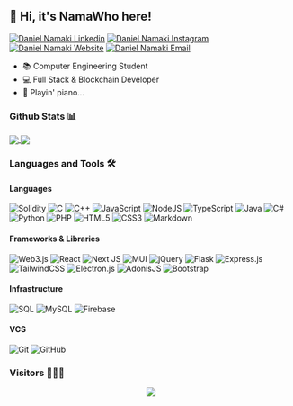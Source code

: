 <h2> 👋 Hi, it's NamaWho here! </h2>

[![Daniel Namaki Linkedin](https://img.shields.io/badge/LinkedIn-0077B5?style=for-the-badge&logo=linkedin&logoColor=white)](https://www.linkedin.com/in/danielnamaki/)
[![Daniel Namaki Instagram](https://img.shields.io/badge/Instagram-%23E4405F.svg?style=for-the-badge&logo=Instagram&logoColor=white)](https://www.instagram.com/danielnamaki/)
[![Daniel Namaki Website](https://img.shields.io/badge/Website-0?style=for-the-badge&logo=ethereum&logoColor=white)](https://daniel.namaki.it)
[![Daniel Namaki Email](https://img.shields.io/badge/Gmail-D14836?style=for-the-badge&logo=gmail&logoColor=white)](mailto:namaki.work@gmail.com)

<ul>
    <li>📚 Computer Engineering Student</li>
    <li>💻 Full Stack & Blockchain Developer</li>
    <li>🎹 Playin' piano...</li>
</ul>

### Github Stats 📊

<a href="https://github-readme-stats-namawho.vercel.app">
    <img align="center" src="https://github-readme-stats-namawho.vercel.app/api?username=NamaWho&hide=prs,issues&count_private=true&show_icons=true"/>
</a>
<a href="https://github-readme-stats-namawho.vercel.app">
    <img align="center" src="https://github-readme-stats-namawho.vercel.app/api/top-langs/?username=NamaWho&layout=compact"/>
</a>

### Languages and Tools 🛠️
#### Languages
![Solidity](https://img.shields.io/badge/Solidity-%23363636.svg?style=for-the-badge&logo=solidity&logoColor=white)
![C](https://img.shields.io/badge/c-%2300599C.svg?style=for-the-badge&logo=c&logoColor=white)
![C++](https://img.shields.io/badge/c++-%2300599C.svg?style=for-the-badge&logo=c%2B%2B&logoColor=white)
![JavaScript](https://img.shields.io/badge/javascript-%23323330.svg?style=for-the-badge&logo=javascript&logoColor=%23F7DF1E)
![NodeJS](https://img.shields.io/badge/node.js-6DA55F?style=for-the-badge&logo=node.js&logoColor=white)
![TypeScript](https://img.shields.io/badge/typescript-%23007ACC.svg?style=for-the-badge&logo=typescript&logoColor=white)
![Java](https://img.shields.io/badge/java-%23ED8B00.svg?style=for-the-badge&logo=java&logoColor=white)
![C#](https://img.shields.io/badge/c%23-%23239120.svg?style=for-the-badge&logo=c-sharp&logoColor=white)
![Python](https://img.shields.io/badge/python-3670A0?style=for-the-badge&logo=python&logoColor=ffdd54)
![PHP](https://img.shields.io/badge/php-%23777BB4.svg?style=for-the-badge&logo=php&logoColor=white)
![HTML5](https://img.shields.io/badge/html5-%23E34F26.svg?style=for-the-badge&logo=html5&logoColor=white)
![CSS3](https://img.shields.io/badge/css3-%231572B6.svg?style=for-the-badge&logo=css3&logoColor=white)
![Markdown](https://img.shields.io/badge/markdown-%23000000.svg?style=for-the-badge&logo=markdown&logoColor=white)

#### Frameworks & Libraries
![Web3.js](https://img.shields.io/badge/web3.js-F16822?style=for-the-badge&logo=web3.js&logoColor=white)
![React](https://img.shields.io/badge/react-%2320232a.svg?style=for-the-badge&logo=react&logoColor=%2361DAFB)
![Next JS](https://img.shields.io/badge/Next-black?style=for-the-badge&logo=next.js&logoColor=white)
![MUI](https://img.shields.io/badge/MUI-%230081CB.svg?style=for-the-badge&logo=mui&logoColor=white)
![jQuery](https://img.shields.io/badge/jquery-%230769AD.svg?style=for-the-badge&logo=jquery&logoColor=white)
![Flask](https://img.shields.io/badge/flask-%23000.svg?style=for-the-badge&logo=flask&logoColor=white)
![Express.js](https://img.shields.io/badge/express.js-%23404d59.svg?style=for-the-badge&logo=express&logoColor=%2361DAFB)
![TailwindCSS](https://img.shields.io/badge/tailwindcss-%2338B2AC.svg?style=for-the-badge&logo=tailwind-css&logoColor=white)
![Electron.js](https://img.shields.io/badge/Electron-191970?style=for-the-badge&logo=Electron&logoColor=white)
![AdonisJS](https://img.shields.io/badge/adonisjs-%23220052.svg?style=for-the-badge&logo=adonisjs&logoColor=white)
![Bootstrap](https://img.shields.io/badge/bootstrap-%23563D7C.svg?style=for-the-badge&logo=bootstrap&logoColor=white)

#### Infrastructure
![SQL](https://img.shields.io/badge/sql-0047AB?style=for-the-badge&logo=sql&logoColor=white)
![MySQL](https://img.shields.io/badge/mysql-%2300f.svg?style=for-the-badge&logo=mysql&logoColor=white)
![Firebase](https://img.shields.io/badge/firebase-%23039BE5.svg?style=for-the-badge&logo=firebase)

#### VCS
![Git](https://img.shields.io/badge/git-%23F05033.svg?style=for-the-badge&logo=git&logoColor=white)
![GitHub](https://img.shields.io/badge/github-%23121011.svg?style=for-the-badge&logo=github&logoColor=white)

### Visitors 👨🏻‍💻
<p align="center">
    <img src="https://api.visitorbadge.io/api/visitors?path=https%3A%2F%2Fgithub.com%2FNamaWho&labelColor=%23d9e3f0&countColor=%23c13483">
</p>